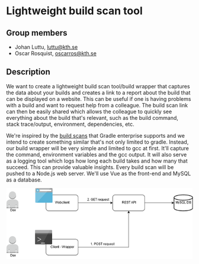 # Lightweight build scan tool
## Group members
- Johan Luttu, luttu@kth.se
- Oscar Rosquist, oscarros@kth.se
## Description
We want to create a lightweight build scan tool/build wrapper that captures the data about your builds and creates a link to a report about the build that can be displayed on a website. This can be useful if one is having problems with a build and want to request help from a colleague. The build scan link can then be easily shared which allows the colleague to quickly see everything about the build that's relevant, such as the build command, stack trace/output, environment, dependencies, etc.

We're inspired by the [build scans](https://gradle.com/build-scans/) that Gradle enterprise supports and we intend to create something similar that's not only limited to gradle. Instead, our build wrapper will be very simple and limited to gcc at first. It'll capture the command, environment variables and the gcc output. It will also serve as a logging tool which logs how long each build takes and how many that succeed. This can provide valuable insights. Every build scan will be pushed to a Node.js web server. We'll use Vue as the front-end and MySQL as a database.


![Components](diagram.png)

